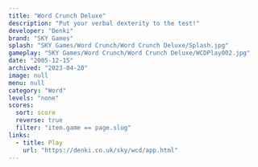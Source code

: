 ```yaml
---
title: "Word Crunch Deluxe"
description: "Put your verbal dexterity to the test!"
developer: "Denki"
brand: "SKY Games"
splash: "SKY Games/Word Crunch/Word Crunch Deluxe/Splash.jpg"
gameplay: "SKY Games/Word Crunch/Word Crunch Deluxe/WCDPlay002.jpg"
date: "2005-12-15"
archived: "2023-04-20"
image: null
menu: null
category: "Word"
levels: "none"
scores:
  sort: score
  reverse: true
  filter: "item.game == page.slug"
links:
  - title: Play
    url: "https://denki.co.uk/sky/wcd/app.html"
---
```

